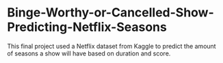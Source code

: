 # Binge-Worthy-or-Cancelled-Show-Predicting-Netflix-Seasons
This final project used a Netflix dataset from Kaggle to predict the amount of seasons a show will have based on duration and score.
